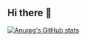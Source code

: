 ## Hi there 👋

[![Anurag's GitHub stats](https://github-readme-stats.vercel.app/api?username=raouf-boukhobza)](https://github.com/Raouf-boukhobza/github-readme-stats)
